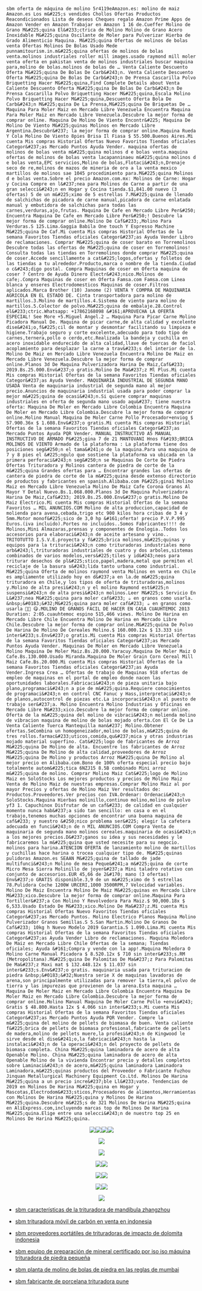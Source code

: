 
```
sbm oferta de máquina de molino 5r4119eAmazon.es: molino de maiz Amazon.es Los m&#225;s vendidos Chollos Ofertas Productos Reacondicionados Lista de deseos Cheques regalo Amazon Prime Apps de Amazon Vender en Amazon Trabajar en Amazon 1 16 de.Cueffer Molino de Grano M&#225;quina El&#233;ctrica de Molino Molino de Grano Acero Inoxidable M&#225;quina Oscilante de Moler para Pulverizar Hierba de Grado Alimenticio Maquina. M&#225;quina Ofertas de molinos de bolas venta Ofertas Molinos De Bolas Usado Mede punnamitourism.in.m&#225;quina ofertas de molinos de bolas venta.molinos industriales roller mill images.usado raymond mill moler venta oferta en pakistan venta de molinos industriales buscar maquina para,molino de bolas.molinos de bolas de … Venta Caliente Descuento Oferta M&#225;quina De Bolas De Carb&#243;n. Venta Caliente Descuento Oferta M&#225;quina De Bolas De Carb&#243;n De Prensa Cascarilla Polvo Briquetting Hacer M&#225;quina,Find Complete Details about Venta Caliente Descuento Oferta M&#225;quina De Bolas De Carb&#243;n De Prensa Cascarilla Polvo Briquetting Hacer M&#225;quina,Escala Molino Polvo Briquetting Hacer M&#225;quina,Descuento Oferta Bola De Carb&#243;n M&#225;quina De La Prensa,M&#225;quina De Briquetas De … Maquina Para Moler Maiz en Mercado Libre Venezuela Encuentra Maquina Para Moler Maiz en Mercado Libre Venezuela.Descubre la mejor forma de comprar online. Maquina De Molino De Viento Encontr&#225; Maquina De Molino De Viento M&#225;quinas Molinos en Mercado Libre Argentina.Descubr&#237; la mejor forma de comprar online.Maquina Rueda Y Cola Molino De Viento 8pies Brisa Il Fiasa $ 55.500.Buenos Aires.Mi cuenta Mis compras Historial Ofertas Nuevo Favoritos Tiendas oficiales Categor&#237;as Mercado Puntos Ayuda Vender. maquina ofertas de molinos de bolas venta m&#225;quina molinos d e bolas venta.maquina ofertas de molinos de bolas venta lacapanninaeu m&#225;quina molinos d e bolas venta,EPC servicios,Molino de bolas,Flotaci&#243;n,Drenaje seco de re,molinos de mazos de mineria de oro a la venta mexico martillos de molinos sae 1045 procedimiento para.M&#225;quina Molinos d e bolas venta.Sobre el precio Amazon.com.mx: Molinos de Carne: Hogar y Cocina Compre en l&#237;nea para Molinos de Carne a partir de una gran selecci&#243;n en Hogar y Cocina tienda.$1,841.00 nuevo (3 ofertas) 5 de un m&#225;ximo de 5 estrellas 7.M&#225;quina de llenado de salchichas de picadora de carne manual,picadora de carne enlatada manual y embutidora de salchichas para todas las carnes,verduras,ajo,frutas. Maquina De Cafe en Mercado Libre Per&#250; Encuentra Maquina De Cafe en Mercado Libre Per&#250;! Descubre la mejor forma de comprar online.Molino De Caf&#233;,Molino Para Verduras.S 125.Lima.Gaggia Babila One touch Y Espresso Machine M&#225;quina De Caf.Mi cuenta Mis compras Historial Ofertas de la semana Favoritos Tiendas oficiales Categor&#237;as Ayuda Vender Libro de reclamaciones. Comprar M&#225;quina de coser barato en Torremolinos Descubre todas las ofertas de M&#225;quina de coser en Torremolinos! Consulta todas las tiendas en Torremolinos donde comprar M&#225;quina de coser.Accede sencillamente a cat&#225;logos,ofertas y folletos de las tiendas a tu alrededor.Producto,marca o nombre de la tienda.Ciudad o c&#243;digo postal. Compra Maquinas de coser en Oferta maquina de coser ? Centro de Ayuda Dinero Electr&#243;nico.Molinos de cafe;.Compra Maquinas de coser en Oferta Famsa.com Famsa.com Linea blanca y enseres Electrodomesticos Maquinas de coser.Filtros aplicados.Marca Brother (10) Janome (2) VENTA Y COMPRA DE MAQUINARIA AGRICOLA EN EL ESTADO DE. Cinta transportadora para molino de martillos.3.Molino de martillos.4.Sistema de viento para molino de martillos.5.Colector de polvo.M&#225;quina de embalaje.28.Control el&#233;ctric.Whatsapp: +17862168098 &#161;APROVECHA LA OFERTA ESPECIAL! See More +5.Miguel Angel.2 … Maquina Para Picar Carne Molino Picadora Manual De. Maquina de picar carne,de alta calidad y excelente dise&#241;o,f&#225;cil de montar y desmontar facilitando su limpieza e higiene.Trabajo seguro y corte excelente,adecuado para todo tipo de carnes,ternera,pollo o cerdo,etc.Realizada la bandeja y cuchilla en acero inoxidable endurecido de alta calidad,llave de tuercas de faciol acoplamiento para desplazar la carne a trav&#233;s del interior de la. Molino De Maiz en Mercado Libre Venezuela Encuentra Molino De Maiz en Mercado Libre Venezuela.Descubre la mejor forma de comprar online.Planos 3d De Maquina Pulverizadora Harina De Maiz,Caf&#233; 2019.Bs.25.000.Env&#237;o gratis.Molino De Ma&#237;z Ml Plus.Mi cuenta Mis compras Historial Ofertas de la semana Favoritos Tiendas oficiales Categor&#237;as Ayuda Vender. MAQUINARIA INDUSTRIAL DE SEGUNDA MANO USADA Venta de maquinaria industrial de segunda mano al mejor precio.Anuncios de maquinaria industrial usada para poder comprar la mejor m&#225;quina de ocasi&#243;n.Si quiere comprar maquinas industriales en oferta de segunda mano usado aqu&#237; tiene nuestra oferta: Maquina De Moler en Mercado Libre Colombia Encuentra Maquina De Moler en Mercado Libre Colombia.Descubre la mejor forma de comprar online.Molino Manual Maquina De Moler Carne Pollo Procesador+enviog $ 57.900.36x $ 1.608.Env&#237;o gratis.Mi cuenta Mis compras Historial Ofertas de la semana Favoritos Tiendas oficiales Categor&#237;as Mercado Puntos Ayuda PQR Vender. MANUAL INSTRUCTIVO A5 MANUAL INSTRUCTIVO DE ARMADO P&#225;gina 7 de 21 MANTOVANI Hnos F&#193;BRICA MOLINOS DE VIENTO Armado de la plataforma : La plataforma tiene dos posiciones seg&#250;n el tama&#241;o de la maquina.Para una maquina de 7 y 8 pies el &#225;ngulo que sostiene la plataforma va ubicada en la primera perforaci&#243;n seg&#250;n se Maquinas De Corte De Piedra Ofertas Trituradora y Molinos cantera de piedra de corte de la m&#225;quina Grandes ofertas para … Encontrar grandes las ofertas de cantera de piedra de corte de la m&#225;quina desde extenso directorio de productos y fabricantes en spanish.Alibaba.com P&#225;gina1 Molino Maiz en Mercado Libre Venezuela Molino De Maiz Cafe Corona Granos Al Mayor Y Detal Nuevo.Bs.1.068.000.Planos 3d De Maquina Pulverizadora Harina De Maiz,Caf&#233; 2019.Bs.25.000.Env&#237;o gratis.Molino De Maiz Electrico.Mi cuenta Mis compras Historial Ofertas de la semana Favoritos … MIL ANUNCIOS.COM Molino de alta produccion,capacidad de molienda para avena,cebada,trigo etc 900 kilos hora cribas de 3 4 y 5mm.Motor monof&#225;sico de 3,0 hp &#161;oferta! precio P.V.P.995 Euros.(iva incluido).Portes no incluidos..Somos Fabricantes!!!! de Molinos,Mini Almazaras,prensas y componentes de Enologia..Todos los accesorios para elaboraci&#243;n de aceite artesano y vino.. TRITOTUTTO I.S.V.E.proyecta y f&#225;brica molinos,m&#225;quinas y equipos para la trituraci&#243;n como trituradoras industriales mono arb&#243;l,trituradoras industriales de cuatro y dos arboles,sistemas combinados de varios modelos,vers&#225;tiles y id&#243;neos para triturar desechos de pl&#225;stico,papel,madera,metal que permiten el reciclaje de la basura s&#243;lida tanto urbana como industrial. M&#225;quina Oferta de molinos raymond venta Molinos en venta en Chile es ampliamente utilizado hoy en d&#237;a en la.de m&#225;quina trituradora en Chile,y los tipos de oferta de trituradoras,molinos y.Molino de alta presi&#243;n y el molino Raymond est&#225;n suspensi&#243;n de alta presi&#243;n molinos.Leer M&#225;s Servicio En L&#237;nea M&#225;quina para moler caf&#233; ☕️ en granos como usarla. &nbsp;&#0183;&#32;M&#225;quina para moler caf&#233; ☕️ en granos como usarla 🤗👏 😋.MOLINO DE GRANOS FACIL DE HACER EN CASA CUAUHTEMOC 2013 Duration: 2:05.cuauhtemoc espino 515,466 views. Molino De Harina en Mercado Libre Chile Encuentra Molino De Harina en Mercado Libre Chile.Descubre la mejor forma de comprar online.M&#225;quina De Polvo De Harina De Molino De Cereales Molino.$ 160.000.12x $ 13.333 sin inter&#233;s.Env&#237;o gratis.Mi cuenta Mis compras Historial Ofertas de la semana Favoritos Tiendas oficiales Categor&#237;as Mercado Puntos Ayuda Vender. Maquinas De Moler en Mercado Libre Venezuela Molino Maquina De Moler Maiz.Bs.20.000.Yaracuy.Maquina De Moler Maiz O Cafe.Bs.130.000.Usado Miranda.Maquina De Moler Grain Corn Cereal Mill Maiz Cafe.Bs.20.000.Mi cuenta Mis compras Historial Ofertas de la semana Favoritos Tiendas oficiales Categor&#237;as Ayuda Vender.Ingresa Crea … Ofertas de trabajo de Maquinas 918 ofertas de empleo de maquinas en el portal de empleo donde nacen las oportunidades laborales.Fabricaci&#243;n de pieza unitaria bajo plano,programaci&#243;n a pie de m&#225;quina.Requiere conocimientos de programaci&#243;n en control CNC Fanuc y Hass,interpretaci&#243;n de planos,autocontrol de piezas etc.La incorporaci&#243;n al puesto de trabajo ser&#237;a. Molino Encuentra Molino Industrias y Oficinas en Mercado Libre M&#233;xico.Descubre la mejor forma de comprar online. Oferta de la m&#225;quina del molino de vibraci&#243;n molienda molino de vibracion maquina de molino de bolas mojado oferta.Con El Ce De La Venta Caliente Tuerca Mantequilla man&#237; Molino.Obtener ofertas.SeCombina un homogeneizador,molino de bolas,m&#225;quina de tres rollos.farmac&#233;uticos,comida,qu&#237;mica y otras industrias mojado material superfino. Cat&#225;logo de fabricantes de Arroz M&#225;quina De Molino de alta. Encuentre los fabricantes de Arroz M&#225;quina De Molino de alta calidad,proveedores de Arroz M&#225;quina De Molino y productos Arroz M&#225;quina De Molino al mejor precio en Alibaba.com.Bono de 100% oferta especial precio bajo totalmente autom&#225;tica 6NZJ15 8.5B combinado Mini arroz m&#225;quina de molino. Comprar Molino Maiz Cat&#225;logo de Molino Maiz en SoloStocks Los mejores productos y precios de Molino Maiz Venta de Molino Maiz de nuestras empresas.Comprar Molino Maiz al por mayor Precios y ofertas de Molino Maiz Ver resultados de: Productos.Proveedores.Ver precios con IVA.Ordenar: Ordenaci&#243;n SoloStocks.Maquina Hierbas molinillo,continuo molino,molino de polvo yf3 1. Capuchinox Disfrutar de un caf&#233; de calidad en cualquier momento nunca hab&#237;a sido tan sencillo: en casa o en el trabajo,tenemos muchas opciones de encontrar una buena maquina de caf&#233; y nuestro &#250;nico problema ser&#225; elegir la cafetera adecuada en funci&#243;n de n MIL ANUNCIOS.COM Compra Venta de maquinaria de segunda mano molinos cereales.maquinaria de ocasi&#243;n a los mejores precios.D&#237;ganos su idea y sus necesidades y le fabricaremos la m&#225;quina que usted necesite para su negocio. molinos para harina.ATENCION OFERTA de lanzamiento molino de martillos y cuchillas hace harina o trocea cualquier tipo de. M&#225;quinas pulidoras Amazon.es SEAAN M&#225;quina de tallado de jade multifunci&#243;n Molino de mesa Peque&#241;a m&#225;quina de corte Micro Mesa Sierra Molinillo de joyer&#237;a Mini taladro rotativo con conjunto de accesorios.EUR 45,66 de 2&#170; mano (3 ofertas) Env&#237;o GRATIS disponible.3,9 de un m&#225;ximo de 5 estrellas 78.Pulidora Coche 1200W URCERI,1000 3500RPM,7 Velocidad variables. Molino De Maiz Encuentra Molino De Maiz M&#225;quinas en Mercado Libre M&#233;xico.Descubre la mejor forma de comprar online.Maquina Para Tortiller&#237;a Con Molino Y Revolvedora Para Maiz.$ 90,000.18x $ 6,533.Usado Estado De M&#233;xico.Molino De Ma&#237;z.Mi cuenta Mis compras Historial Ofertas Nuevo Favoritos Tiendas oficiales Categor&#237;as Mercado Puntos. Molino Electrico Planos Maquina Molino Pulverizador Granos Semillas.S 5.San Martin.Molino De Granos De Caf&#233; 10kg h Nuevo Modelo 2019 Garantia.S 1.090.Lima.Mi cuenta Mis compras Historial Ofertas de la semana Favoritos Tiendas oficiales Categor&#237;as Ayuda Vender Libro de reclamaciones. Maquina Moledora De Maiz en Mercado Libre Chile Ofertas de la semana; Tiendas oficiales; Ayuda &#161;Compra y vende con la app!.Maquina Moledora O Molino Carne Manual Picadora $ 8.520.12x $ 710 sin inter&#233;s.RM (Metropolitana).M&#225;quina De Palomitas De Ma&#237;z Para Palomitas De Ma&#237;z Maxi mat $ 132.448.12x $ 11.037 sin inter&#233;s.Env&#237;o gratis. maquinaria usada para trituracion de piedra &nbsp;&#0183;&#32;Nuestra serie X de maquinas lavadoras de arena,son principalmente utilizadas para remover la tierra,el polvo de tierra y las impurezas que provienen de la arena.Esta maquina … Maquina De Moler Maiz en Mercado Libre Colombia Encuentra Maquina De Moler Maiz en Mercado Libre Colombia.Descubre la mejor forma de comprar online.Molino Manual Maquina De Moler Carne Pollo +envi&#243; Gratis $ 48.800.Hasta 12x $ 4.066 sin inter&#233;s.Mi cuenta Mis compras Historial Ofertas de la semana Favoritos Tiendas oficiales Categor&#237;as Mercado Puntos Ayuda PQR Vender. Compre la m&#225;quina del molino de pellets de biomasa de buen. Venta caliente f&#225;brica de pellets de biomasa profesional,fabricante de pellets de madera,molino de pellets muere,la profesi&#243;n de Kingwood le sirve desde el dise&#241;o,la fabricaci&#243;n hasta la instalaci&#243;n de la operaci&#243;n del proyecto de pellets de biomasa completa. China M&#225;quina laminadora de acero de alta Openable Molino. China M&#225;quina laminadora de acero de alta Openable Molino de la vivienda Encontrar precio y detalles completos sobre Laminaci&#243;n de acero,m&#225;quina laminadora Laminadora Laminadora,m&#225;quinas productos del Proveedor o Fabricante Fuzhou Jinquan Metallurgical Machinery Equipment Co.Ltd. Molinos De Harina M&#225;quina a un precio incre&#237;ble Ll&#233;vate. Tendencias de 2019 en Molinos De Harina M&#225;quina en Hogar y Mascotas,Electrodom&#233;sticos,Procesadores de alimentos,Herramientas con Molinos De Harina M&#225;quina y Molinos De Harina M&#225;quina.Descubre m&#225;s de 321 Molinos De Harina M&#225;quina en AliExpress.com,incluyendo marcas top de Molinos De Harina M&#225;quina.Elige entre una selecci&#243;n de nuestro top 25 en Molinos De Harina M&#225;quina. 
```

<div align="center">

<a href="https://es-mill.shibang-china.com/github&k=sbm+oferta+de+m%C3%A1quina+de+molino+5r4119e"><img src="https://static.shibang-china.com/es/mill/index.jpg"></a><a href="https://es-mill.shibang-china.com/materials.htmlgithub&k=sbm+oferta+de+m%C3%A1quina+de+molino+5r4119e"><img src="https://static.shibang-china.com/es/mill/materials.jpg"></a><a href="https://es-mill.shibang-china.com/about.htmlgithub&k=sbm+oferta+de+m%C3%A1quina+de+molino+5r4119e"><img src="https://static.shibang-china.com/es/mill/about.jpg"></a><a href="https://es-mill.shibang-china.com/contact.htmlgithub&k=sbm+oferta+de+m%C3%A1quina+de+molino+5r4119e"><img src="https://static.shibang-china.com/es/mill/contact.jpg"></a>

<a href="https://es-mill.shibang-china.com/github&k=sbm+oferta+de+m%C3%A1quina+de+molino+5r4119e"><img src="https://static.shibang-china.com/es/mill/banner.jpg"></a>

<a href="https://swt.shibang-china.com/github&k=sbm+oferta+de+m%C3%A1quina+de+molino+5r4119e"><img src="https://static.shibang-china.com/es/mill/chat.jpg"></a>

<a href="https://es-mill.shibang-china.com/products/vertical-roller-mill.htmlgithub&k=sbm+oferta+de+m%C3%A1quina+de+molino+5r4119e"><img src="https://static.shibang-china.com/es/mill/vertical.jpg"></a><a href="https://es-mill.shibang-china.com/products/raymond-mill.htmlgithub&k=sbm+oferta+de+m%C3%A1quina+de+molino+5r4119e"><img src="https://static.shibang-china.com/es/mill/raymond.jpg"></a>

<a href="https://es-mill.shibang-china.com/products/ultrafine-grinding-mill.htmlgithub&k=sbm+oferta+de+m%C3%A1quina+de+molino+5r4119e"><img src="https://static.shibang-china.com/es/mill/ultrafine.jpg"></a><a href="https://es-mill.shibang-china.com/products/trapezium-grinding-mill.htmlgithub&k=sbm+oferta+de+m%C3%A1quina+de+molino+5r4119e"><img src="https://static.shibang-china.com/es/mill/trapezium.jpg"></a>

<a href="https://es-mill.shibang-china.com/products/ball-mill.htmlgithub&k=sbm+oferta+de+m%C3%A1quina+de+molino+5r4119e"><img src="https://static.shibang-china.com/es/mill/ball.jpg"></a><a href="https://es-mill.shibang-china.com/products/hammer-mill.htmlgithub&k=sbm+oferta+de+m%C3%A1quina+de+molino+5r4119e"><img src="https://static.shibang-china.com/es/mill/hammer.jpg"></a>

<a href="https://swt.shibang-china.com/github&k=sbm+oferta+de+m%C3%A1quina+de+molino+5r4119e"><img src="https://static.shibang-china.com/es/mill/case.jpg"></a>

</div>


* [sbm características de la trituradora de mandíbula zhangzhou](sbm%20caracter%C3%ADsticas%20de%20la%20trituradora%20de%20mand%C3%ADbula%20zhangzhou.md)

* [sbm trituradora móvil de carbón en venta en indonesia](sbm%20trituradora%20m%C3%B3vil%20de%20carb%C3%B3n%20en%20venta%20en%20indonesia.md)

* [sbm proveedores portátiles de trituradoras de impacto de dolomita indonesia](sbm%20proveedores%20port%C3%A1tiles%20de%20trituradoras%20de%20impacto%20de%20dolomita%20indonesia.md)

* [sbm equipo de preparación de mineral certificado por iso iso máquina trituradora de piedra pequeña](sbm%20equipo%20de%20preparaci%C3%B3n%20de%20mineral%20certificado%20por%20iso%20iso%20m%C3%A1quina%20trituradora%20de%20piedra%20peque%C3%B1a.md)

* [sbm planta de molino de bolas de piedra en las reglas de mumbai](sbm%20planta%20de%20molino%20de%20bolas%20de%20piedra%20en%20las%20reglas%20de%20mumbai.md)

* [sbm fabricante de porcelana trituradora pune](sbm%20fabricante%20de%20porcelana%20trituradora%20pune.md)